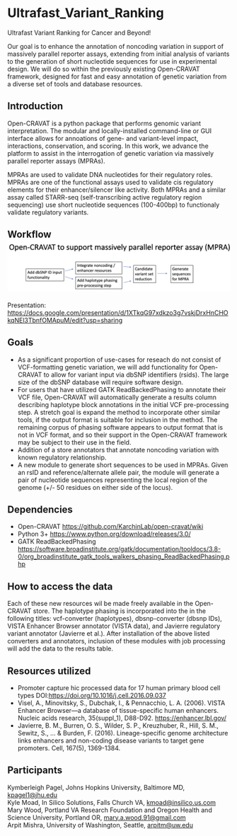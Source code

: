 # Ultrafast_Variant_Ranking
Ultrafast Variant Ranking for Cancer and Beyond!

Our goal is to enhance the annotation of noncoding variation in support of massively parallel reporter assays, extending from initial analysis of variants to the generation of short nucleotide sequences for use in experimental design. We will do so within the previously existing Open-CRAVAT framework, designed for fast and easy annotation of genetic variation from a diverse set of tools and database resources.

## Introduction 

Open-CRAVAT is a python package that performs genomic variant interpretation. The modular and locally-installed command-line or GUI interface allows for  annoations of gene- and variant-level impact, interactions, conservation, and scoring. In this work, we advance the platform to assist in the interrogation of genetic variation via massively parallel reporter assays (MPRAs). 

MPRAs are used to validate DNA nucleotides for their regulatory roles. MPRAs are one of the functional assays used to validate cis regulatory elements for their enhancer/silencer like activity. Both MPRAs and a similar assay called STARR-seq (self-transcribing active regulatory region sequencing) use short nucleotide sequences (100-400bp) to functionaly validate regulatory variants. 

## Workflow![alt text](asd2.png)

Presentation: https://docs.google.com/presentation/d/1XTkqG97xdkzo3g7vskjDrxHnCHOkqNEl3TbnfOMApuM/edit?usp=sharing 

## Goals 
  
* As a significant proportion of use-cases for reseach do not consist of VCF-formatting genetic variation, we will add functionality for Open-CRAVAT to allow for variant input via dbSNP identifiers (rsids). The large size of the dbSNP database will require software design. 
* For users that have utilized GATK ReadBackedPhasing to annotate their VCF file, Open-CRAVAT will automatically generate a results column describing haplotype block annotations in the initial VCF pre-processing step. A stretch goal is expand the method to incorporate other similar tools, if the output format is suitable for inclusion in the method. The remaining corpus of phasing software appears to output format that is not in VCF format, and so their support in the Open-CRAVAT framework may be subject to their use in the field. 
* Addition of a store annotators that annotate noncoding variation with known regulatory relationship. 
* A new module to generate short sequences to be used in MPRAs. Given an rsID and reference/alternate allele pair, the module will generate a pair of nucleotide sequences representing the local region of the genome (+/- 50 residues on either side of the locus). 

## Dependencies 

* Open-CRAVAT https://github.com/KarchinLab/open-cravat/wiki 
* Python 3+ https://www.python.org/download/releases/3.0/
* GATK ReadBackedPhasing https://software.broadinstitute.org/gatk/documentation/tooldocs/3.8-0/org_broadinstitute_gatk_tools_walkers_phasing_ReadBackedPhasing.php

## How to access the data

Each of these new resources wil be made freely available in the Open-CRAVAT store. The haplotype phasing is incorporated into the  in the following titles: vcf-converter (haplotypes), dbsnp-converter (dbsnp IDs), VISTA Enhancer Browser annotator (VISTA data), and Javierre regulatory variant annotator (Javierre et al.). After installation of the above listed converters and annotators, inclusion of these modules with job processing will add the data to the results table. 

## Resources utilized

* Promoter capture hic processed data for 17 human primary blood cell types DOI:https://doi.org/10.1016/j.cell.2016.09.037
* Visel, A., Minovitsky, S., Dubchak, I., & Pennacchio, L. A. (2006). VISTA Enhancer Browser—a database of tissue-specific human enhancers. Nucleic acids research, 35(suppl_1), D88-D92. https://enhancer.lbl.gov/
* Javierre, B. M., Burren, O. S., Wilder, S. P., Kreuzhuber, R., Hill, S. M., Sewitz, S., ... & Burden, F. (2016). Lineage-specific genome architecture links enhancers and non-coding disease variants to target gene promoters. Cell, 167(5), 1369-1384. 

## Participants

Kymberleigh Pagel, Johns Hopkins University, Baltimore MD, kpagel1@jhu.edu <br>
Kyle Moad, In Silico Solutions, Falls Church VA, kmoad@insilico.us.com <br>
Mary Wood, Portland VA Research Foundation and Oregon Health and Science University, Portland OR, mary.a.wood.91@gmail.com <br>
Arpit Mishra, University of Washington, Seattle, arpitm@uw.edu <br>
